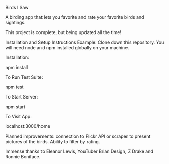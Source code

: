 Birds I Saw

A birding app that lets you favorite and rate your favorite birds and sightings.

This project is complete, but being updated all the time!

Installation and Setup Instructions
Example:
Clone down this repository. You will need node and npm installed globally on your machine.

Installation:

npm install

To Run Test Suite:

npm test

To Start Server:

npm start

To Visit App:

localhost:3000/home

Planned improvements: connection to Flickr API or scraper to present pictures of the birds. Ability to filter by rating. 

Immense thanks to Eleanor Lewis, YouTuber Brian Design, Z Drake and Ronnie Boniface.
